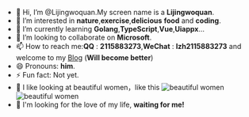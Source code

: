 - 👋 Hi, I’m @Lijingwoquan.My screen name is a **Lijingwoquan**.
- 👀 I’m interested in **nature**,**exercise**,**delicious** **food** and **coding**.
- 🌱 I’m currently learning **Golang**,**TypeScript**,**Vue**,**Uiappx**...
- 💞️ I’m looking to collaborate on **Microsoft**.
- 📫 How to reach me:**QQ** : **2115883273**,**WeChat** : **lzh2115883273** and welcome to my [Blog](http://liuzihao.online) (**Will become better**)
- 😄 Pronouns: **him**.
- ⚡ Fun fact: Not yet.
- 🍉 I like looking at beautiful women，like this
![beautiful women](http://liuzihao.online:8080/img/9.jpg)
![beautiful women](http://liuzihao.online:8080/img/11.jpg)
- 🍇 I'm looking for the love of my life, **waiting for me!**
<!---
liuzihao520/liuzihao520 is a ✨ special ✨ repository because its `README.md` (this file) appears on your GitHub profile.
You can click the Preview link to take a look at your changes.
--->
